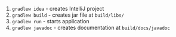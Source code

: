 1. `gradlew idea` - creates IntelliJ project
2. `gradlew build` - creates jar file at `build/libs/`
3. `gradlew run` - starts application
4. `gradlew javadoc` - creates documentation at `build/docs/javadoc`
